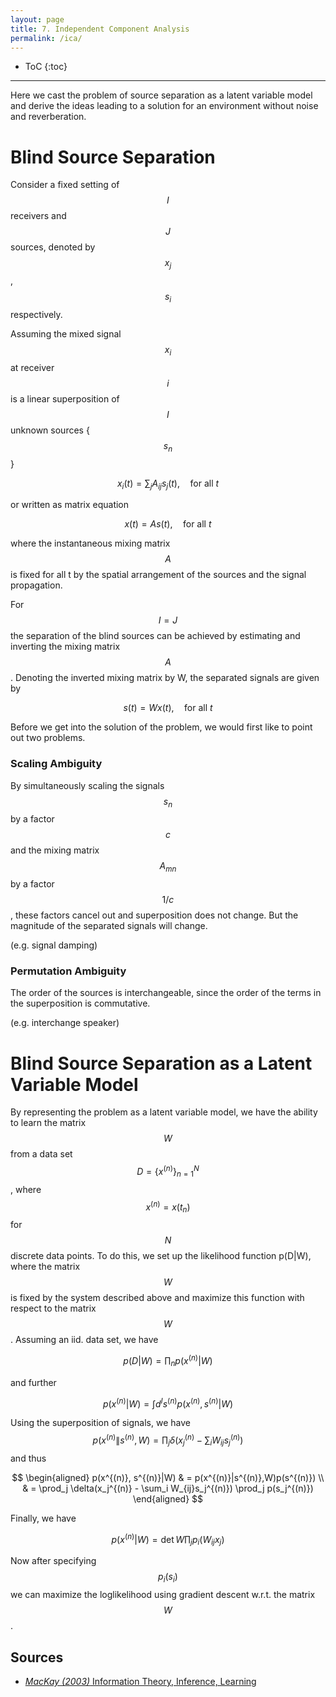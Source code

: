 ```yaml
---
layout: page
title: 7. Independent Component Analysis
permalink: /ica/
---
```

* ToC
{:toc}

---
Here we cast the problem of source separation as a latent variable model and derive the ideas leading to a solution for an environment without noise and reverberation.

# Blind Source Separation

Consider a fixed setting of $$I$$ receivers and $$J$$ sources, denoted by $$x_j$$, $$s_i$$ respectively.

Assuming the mixed signal $$x_i$$ at receiver $$i$$ is a linear superposition of $$I$$ unknown sources {$$s_n$$}

$$
    x_i(t) = \sum_j A_{ij} s_j(t),\quad \text{for all }t
$$

or written as matrix equation

$$
    x(t) = A s(t),\quad \text{for all }t
$$

where the instantaneous mixing matrix $$A$$ is fixed for all t by the spatial arrangement of the sources and the signal propagation.

For $$I=J$$ the separation of the blind sources can be achieved by estimating and inverting the mixing matrix $$A$$. Denoting the inverted mixing matrix by W, the separated signals are given by

$$
    s(t) = Wx(t),\quad \text{for all }t
$$

Before we get into the solution of the problem, we would first like to point out two problems.

### Scaling Ambiguity
By simultaneously scaling the signals $$s_n$$ by a factor $$c$$ and the mixing matrix $$A_{mn}$$ by a factor $$1/c$$, these factors cancel out and superposition does not change. But the magnitude of the separated signals will change.

(e.g. signal damping)

### Permutation Ambiguity
The order of the sources is interchangeable, since the order of the terms in the superposition is commutative. 

(e.g. interchange speaker)

# Blind Source Separation as a Latent Variable Model
By representing the problem as a latent variable model, we have the ability to learn the matrix $$W$$ from a data set $$D=\{x^{(n)}\}_{n=1}^N$$, where $$x^{(n)}=x(t_n)$$ for $$N$$ discrete data points.
To do this, we set up the likelihood function p(D|W), where the matrix $$W$$ is fixed by the system described above and maximize this function with respect to the matrix $$W$$. Assuming an iid. data set, we have

$$
    p(D|W) = \prod_n p(x^{(n)}|W)
$$

and further

$$
    p(x^{(n)}|W)  = \int d^I s^{(n)} p(x^{(n)}, s^{(n)}|W)
$$

Using the superposition of signals, we have $$p(x^{(n)}\|s^{(n)},W)=\prod_j \delta(x_j^{(n)} - \sum_i W_{ij}s_j^{(n)})$$ and thus

$$
\begin{aligned}
    p(x^{(n)}, s^{(n)}|W) & = p(x^{(n)}|s^{(n)},W)p(s^{(n)}) \\ & = \prod_j \delta(x_j^{(n)} - \sum_i W_{ij}s_j^{(n)}) \prod_j p(s_j^{(n)})
\end{aligned}
$$

Finally, we have

$$
    p(x^{(n)}|W) = \det W \prod_j p_i(W_{ij}x_j)
$$

Now after specifying $$p_i(s_i)$$ we can maximize the loglikelihood using gradient descent w.r.t. the matrix $$W$$.

## Sources

+ [*MacKay (2003)* Information Theory, Inference, Learning](http://www.inference.org.uk/mackay/itprnn/book.html)